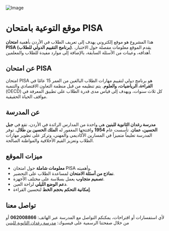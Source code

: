 ![Image](https://raghdan-school.github.io/pisa/hero-card.png)

# موقع التوعية بامتحان PISA

هذا المشروع هو موقع إلكتروني يهدف إلى تعريف الطلاب في الأردن بأهمية **امتحان PISA (برنامج التقييم الدولي للطلاب)**. يقدم الموقع معلومات مفصلة حول الاختبار، أهدافه، وعينات من الأسئلة السابقة، بالإضافة إلى موارد مفيدة للطلاب والمعلمين.

## عن امتحان PISA
امتحان PISA هو برنامج دولي لتقييم مهارات الطلاب البالغين من العمر 15 عامًا في **القراءة، الرياضيات، والعلوم**. يتم تنظيمه من قبل منظمة التعاون الاقتصادي والتنمية (OECD) كل ثلاث سنوات، ويهدف إلى قياس مدى قدرة الطلاب على تطبيق المعرفة في مواقف الحياة الحقيقية.

## عن المدرسة
**مدرسة رغدان الثانوية للبنين** هي واحدة من المدارس الرائدة في الأردن، تقع في **جبل الحسين، عمان**. تأسست عام **1954** وافتتحها المغفور له **الملك الحسين بن طلال**. توفر المدرسة تعليماً متميزاً في المسارين الأكاديمي والمهني، وتركز على تطوير مهارات الطلاب وتعزيز القيم الأخلاقية والمواطنة الصالحة.

## ميزات الموقع
- **معلومات شاملة** حول امتحان PISA وأهميته.
- **نماذج من أسئلة الامتحان** لمساعدة الطلاب على التحضير.
- **تصميم متجاوب** يعمل بسلاسة على مختلف الأجهزة.
- **دعم الوضع الليلي** لراحة العين.
- **إمكانية التحكم بحجم الخط** لتحسين القراءة.

## تواصل معنا
لأي استفسارات أو اقتراحات، يمكنكم التواصل مع المدرسة عبر الهاتف: **062008866**
أو من خلال صفحتنا الرسمية على فيسبوك: [مدرسة رغدان الثانوية للبنين](https://www.facebook.com/p/%D9%85%D8%AF%D8%B1%D8%B3%D8%A9-%D8%B1%D8%BA%D8%AF%D8%A7%D9%86-%D8%A7%D9%84%D8%AB%D8%A7%D9%86%D9%88%D9%8A%D8%A9-%D9%84%D9%84%D8%A8%D9%86%D9%8A%D9%86-%D9%84%D9%88%D8%A7%D8%A1-%D9%82%D8%B5%D8%A8%D8%A9-%D8%B9%D9%85%D8%A7%D9%86-100083534372416/)
